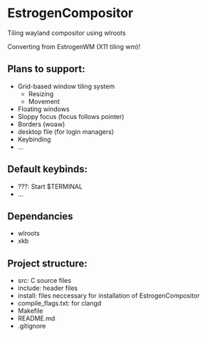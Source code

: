 # EstrogenCompositor
Tiling wayland compositor using wlroots

Converting from EstrogenWM (X11 tiling wm)!

## Plans to support:
- Grid-based window tiling system
    - Resizing
    - Movement
- Floating windows
- Sloppy focus (focus follows pointer)
- Borders (woaw)
- desktop file (for login managers)
- Keybinding
- ...

## Default keybinds:
- ???: Start $TERMINAL
- ...

## Dependancies
- wlroots
- xkb

## Project structure:
- src: C source files
- include: header files
- install: files neccessary for installation of EstrogenCompositor
- compile_flags.txt: for clangd
- Makefile
- README.md
- .gitignore
